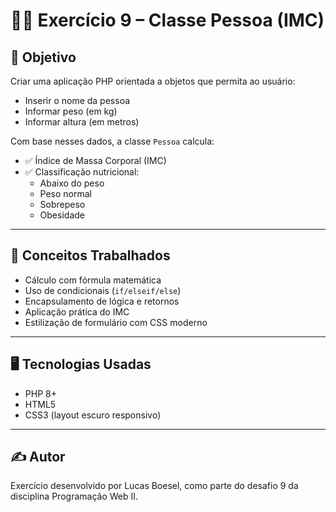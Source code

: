 # 🧍‍♂️ Exercício 9 – Classe Pessoa (IMC)

## 🎯 Objetivo

Criar uma aplicação PHP orientada a objetos que permita ao usuário:

- Inserir o nome da pessoa
- Informar peso (em kg)
- Informar altura (em metros)

Com base nesses dados, a classe `Pessoa` calcula:

- ✅ Índice de Massa Corporal (IMC)
- ✅ Classificação nutricional:
  - Abaixo do peso
  - Peso normal
  - Sobrepeso
  - Obesidade

---

## 🧠 Conceitos Trabalhados

- Cálculo com fórmula matemática
- Uso de condicionais (`if/elseif/else`)
- Encapsulamento de lógica e retornos
- Aplicação prática do IMC
- Estilização de formulário com CSS moderno

---

## 🖥️ Tecnologias Usadas

- PHP 8+  
- HTML5  
- CSS3 (layout escuro responsivo)

---

## ✍️ Autor

Exercício desenvolvido por Lucas Boesel, como parte do desafio 9 da disciplina Programação Web II.
